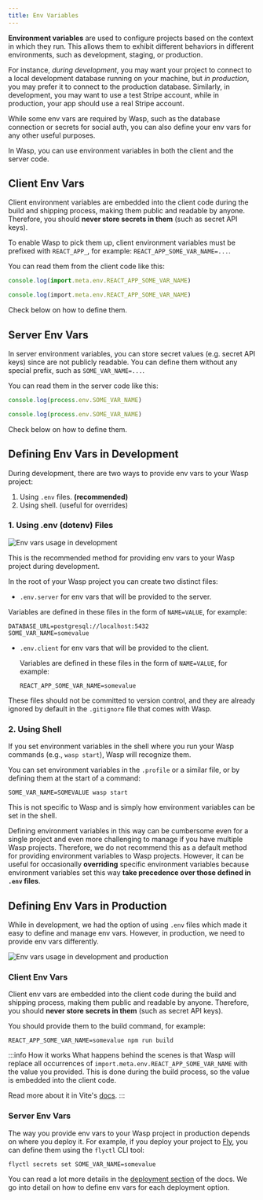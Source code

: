 ```yaml
---
title: Env Variables
---
```


**Environment variables** are used to configure projects based on the context in which they run. This allows them to exhibit different behaviors in different environments, such as development, staging, or production.

For instance, _during development_, you may want your project to connect to a local development database running on your machine, but _in production_, you may prefer it to connect to the production database. Similarly, in development, you may want to use a test Stripe account, while in production, your app should use a real Stripe account.

While some env vars are required by Wasp, such as the database connection or secrets for social auth, you can also define your env vars for any other useful purposes.

In Wasp, you can use environment variables in both the client and the server code.
## Client Env Vars

Client environment variables are embedded into the client code during the build and shipping process, making them public and readable by anyone. Therefore, you should **never store secrets in them** (such as secret API keys).

To enable Wasp to pick them up, client environment variables must be prefixed with `REACT_APP_`, for example: `REACT_APP_SOME_VAR_NAME=...`.

You can read them from the client code like this:

<Tabs groupId="js-ts">
<TabItem value="js" label="JavaScript">

```js title="src/App.js"
console.log(import.meta.env.REACT_APP_SOME_VAR_NAME)
```
</TabItem>
<TabItem value="ts" label="TypeScript">

```ts title="src/App.ts"
console.log(import.meta.env.REACT_APP_SOME_VAR_NAME)
```
</TabItem>
</Tabs>


Check below on how to define them.

## Server Env Vars

In server environment variables, you can store secret values (e.g. secret API keys) since are not publicly readable. You can define them without any special prefix, such as `SOME_VAR_NAME=...`.

You can read them in the server code like this:
<Tabs groupId="js-ts">
<TabItem value="js" label="JavaScript">

```js
console.log(process.env.SOME_VAR_NAME)
```
</TabItem>
<TabItem value="ts" label="TypeScript">

```ts
console.log(process.env.SOME_VAR_NAME)
```
</TabItem>
</Tabs>

Check below on how to define them.

## Defining Env Vars in Development

During development, there are two ways to provide env vars to your Wasp project:
1. Using `.env` files. **(recommended)**
2. Using shell. (useful for overrides)

### 1. Using .env (dotenv) Files

![Env vars usage in development](/img/env/prod_dev_fade.svg)

This is the recommended method for providing env vars to your Wasp project during development.

In the root of your Wasp project you can create two distinct files:
 - `.env.server` for env vars that will be provided to the server.

  Variables are defined in these files in the form of `NAME=VALUE`, for example:
  ```shell title=".env.server"
  DATABASE_URL=postgresql://localhost:5432
  SOME_VAR_NAME=somevalue
  ```

 - `.env.client` for env vars that will be provided to the client.

    Variables are defined in these files in the form of `NAME=VALUE`, for example:
    ```shell title=".env.client"
    REACT_APP_SOME_VAR_NAME=somevalue
    ```

These files should not be committed to version control, and they are already ignored by default in the `.gitignore` file that comes with Wasp.

<!-- `dotenv` files are a popular method for storing configuration: to learn more about them in general, check out the [README of the lib we use for them](https://github.com/stackbuilders/dotenv-hs). -->

### 2. Using Shell
If you set environment variables in the shell where you run your Wasp commands (e.g., `wasp start`), Wasp will recognize them.

You can set environment variables in the `.profile` or a similar file, or by defining them at the start of a command:

```shell
SOME_VAR_NAME=SOMEVALUE wasp start
```

 This is not specific to Wasp and is simply how environment variables can be set in the shell.

Defining environment variables in this way can be cumbersome even for a single project and even more challenging to manage if you have multiple Wasp projects. Therefore, we do not recommend this as a default method for providing environment variables to Wasp projects. However, it can be useful for occasionally **overriding** specific environment variables because environment variables set this way **take precedence over those defined in `.env` files**.

## Defining Env Vars in Production

While in development, we had the option of using `.env` files which made it easy to define and manage env vars. However, in production, we need to provide env vars differently.

![Env vars usage in development and production](/img/env/prod_dev_fade_2.svg)

### Client Env Vars

Client env vars are embedded into the client code during the build and shipping process, making them public and readable by anyone. Therefore, you should **never store secrets in them** (such as secret API keys).

You should provide them to the build command, for example:
```shell
REACT_APP_SOME_VAR_NAME=somevalue npm run build
```

:::info How it works
What happens behind the scenes is that Wasp will replace all occurrences of `import.meta.env.REACT_APP_SOME_VAR_NAME` with the value you provided. This is done during the build process, so the value is embedded into the client code.

Read more about it in Vite's [docs](https://vitejs.dev/guide/env-and-mode.html#production-replacement).
:::

### Server Env Vars

The way you provide env vars to your Wasp project in production depends on where you deploy it. For example, if you deploy your project to [Fly](https://fly.io), you can define them using the `flyctl` CLI tool:

```shell
flyctl secrets set SOME_VAR_NAME=somevalue
```

You can read a lot more details in the [deployment section](/docs/advanced/deployment/manually) of the docs. We go into detail on how to define env vars for each deployment option.
